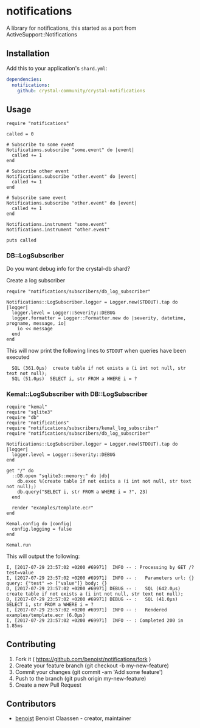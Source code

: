 # notifications

A library for notifications, this started as a port from ActiveSupport::Notifications

## Installation

Add this to your application's `shard.yml`:

```yaml
dependencies:
  notifications:
    github: crystal-community/crystal-notifications
```

## Usage

```crystal
require "notifications"

called = 0

# Subscribe to some event
Notifications.subscribe "some.event" do |event|
  called += 1
end

# Subscribe other event
Notifications.subscribe "other.event" do |event|
  called += 1
end

# Subscribe same event
Notifications.subscribe "other.event" do |event|
  called += 1
end

Notifications.instrument "some.event"
Notifications.instrument "other.event"

puts called
```

### DB::LogSubscriber

Do you want debug info for the crystal-db shard?

Create a log subscriber

```crystal
require "notifications/subscribers/db_log_subscriber"

Notifications::LogSubscriber.logger = Logger.new(STDOUT).tap do |logger|
  logger.level = Logger::Severity::DEBUG
  logger.formatter = Logger::Formatter.new do |severity, datetime, progname, message, io|
    io << message
  end
end
```

This will now print the following lines to `STDOUT` when queries have been executed

```
  SQL (361.0µs)  create table if not exists a (i int not null, str text not null);
  SQL (51.0µs)  SELECT i, str FROM a WHERE i = ?
```

### Kemal::LogSubscriber with DB::LogSubscriber

```crystal
require "kemal"
require "sqlite3"
require "db"
require "notifications"
require "notifications/subscribers/kemal_log_subscriber"
require "notifications/subscribers/db_log_subscriber"

Notifications::LogSubscriber.logger = Logger.new(STDOUT).tap do |logger|
  logger.level = Logger::Severity::DEBUG
end

get "/" do
  ::DB.open "sqlite3::memory:" do |db|
    db.exec %(create table if not exists a (i int not null, str text not null);)
    db.query("SELECT i, str FROM a WHERE i = ?", 23)
  end

  render "examples/template.ecr"
end

Kemal.config do |config|
  config.logging = false
end

Kemal.run

```

This will output the following:

```
I, [2017-07-29 23:57:02 +0200 #69971]  INFO -- : Processing by GET /?test=value
I, [2017-07-29 23:57:02 +0200 #69971]  INFO -- :   Parameters url: {} query: {"test" => ["value"]} body: {}
D, [2017-07-29 23:57:02 +0200 #69971] DEBUG -- :   SQL (642.0µs)  create table if not exists a (i int not null, str text not null);
D, [2017-07-29 23:57:02 +0200 #69971] DEBUG -- :   SQL (41.0µs)  SELECT i, str FROM a WHERE i = ?
I, [2017-07-29 23:57:02 +0200 #69971]  INFO -- :   Rendered examples/template.ecr (6.0µs)
I, [2017-07-29 23:57:02 +0200 #69971]  INFO -- : Completed 200 in 1.85ms
```

## Contributing

1. Fork it ( https://github.com/benoist/notifications/fork )
2. Create your feature branch (git checkout -b my-new-feature)
3. Commit your changes (git commit -am 'Add some feature')
4. Push to the branch (git push origin my-new-feature)
5. Create a new Pull Request

## Contributors

- [benoist](https://github.com/benoist) Benoist Claassen - creator, maintainer

